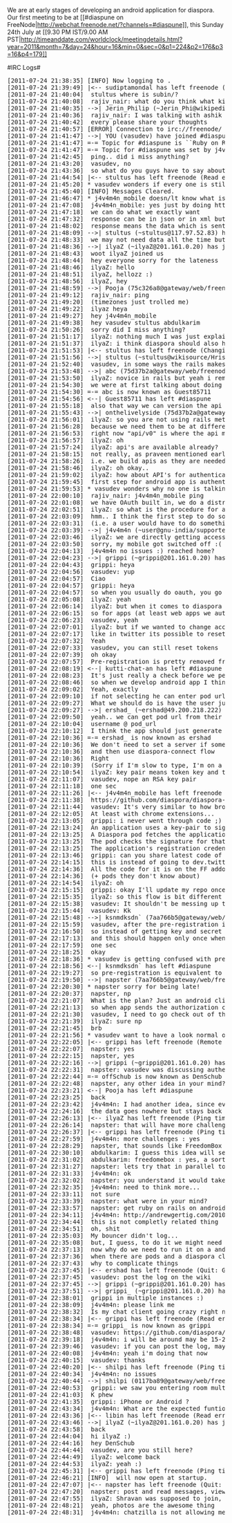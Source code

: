We are at early stages of developing an android application for diaspora. Our first meeting to be at [[#diaspune on FreeNode|http://webchat.freenode.net/?channels=#diaspune]], this Sunday 24th July at [[9.30 PM IST/9.00 AM PST|http://timeanddate.com/worldclock/meetingdetails.html?year=2011&month=7&day=24&hour=16&min=0&sec=0&p1=224&p2=176&p3=16&p4=179]] 

#IRC Logs#
<pre>
[2011-07-24 21:38:35] [INFO] Now logging to <file:///C:/Users/invakam2/AppData/Roaming/Mozilla/Firefox/Profiles/01e5sn4k.default/chatzilla/logs/freenode/channels/%23diaspune.2011-07-24.log>.
[2011-07-24 21:39:49] |<-- sudiptamondal has left freenode (Ping timeout: 252 seconds)
[2011-07-24 21:40:04] <j4v4m4n_mobile> stultus where is subin/?
[2011-07-24 21:40:08] <vasudev> rajiv_nair: what do you think what kind of api we want?.. 
[2011-07-24 21:40:35] -->| Jerin_Philip (~Jerin_Phi@wikipedia/monu1618) has joined #diaspune
[2011-07-24 21:40:36] <vasudev> rajiv_nair: I was talking with ashik and we both thought restful API's similar to the Facebook or twitter will be great
[2011-07-24 21:40:42] <vasudev> every please share your thoughts
[2011-07-24 21:40:57] [ERROR] Connection to irc://freenode/ (ircs://irc.freenode.net:7000/) reset. [[Help][Get more information about this error online][faq connection.reset]]
[2011-07-24 21:41:47] -->| YOU (vasudev) have joined #diaspune
[2011-07-24 21:41:47] =-= Topic for #diaspune is ``Ruby on Rails Workshop on Saturday | http://www.meetup.com/Diaspora/Pune/288201/''
[2011-07-24 21:41:47] =-= Topic for #diaspune was set by j4v4m4n on Thursday, July 14, 2011 10:23:41 PM
[2011-07-24 21:42:45] <vasudev> ping.. did i miss anything?
[2011-07-24 21:43:20] <abdulkarim> vasudev, no
[2011-07-24 21:43:36] <vasudev> so what do you guys have to say about restful api's?
[2011-07-24 21:44:54] |<-- stultus has left freenode (Read error: Connection reset by peer)
[2011-07-24 21:45:20] * vasudev wonders if every one is still arround
[2011-07-24 21:45:40] [INFO] Messages Cleared.
[2011-07-24 21:46:47] * j4v4m4n_mobile doesn/lt know what is a restful api, is it normal http get, put etc?
[2011-07-24 21:47:08] <vasudev> j4v4m4n_mobile: yes just by doing http get post put delete
[2011-07-24 21:47:18] <vasudev> we can do what we exactly want
[2011-07-24 21:47:32] <vasudev> response can be in json or in xml but most time i prefer json
[2011-07-24 21:48:02] <vasudev> response means the data which is sent back by diaspora
[2011-07-24 21:48:09] -->| stultus (~stultus@117.97.52.83) has joined #diaspune
[2011-07-24 21:48:33] <vasudev> we may not need data all the time but for some operations like getting profile information getting feeds from your followers 
[2011-07-24 21:48:36] -->| ilyaZ (~ilyaZ@201.161.0.20) has joined #diaspune
[2011-07-24 21:48:43] <vasudev> woot ilyaZ joined us
[2011-07-24 21:48:44] <ilyaZ> hey everyone sorry for the lateness
[2011-07-24 21:48:46] <vasudev> ilyaZ: hello
[2011-07-24 21:48:51] <stultus> ilyaZ, hellozz :)
[2011-07-24 21:48:56] <abdulkarim> ilyaZ, hey
[2011-07-24 21:48:59] -->| Pooja (75c326a8@gateway/web/freenode/ip.117.195.38.168) has joined #diaspune
[2011-07-24 21:49:12] <vasudev> rajiv_nair: ping
[2011-07-24 21:49:20] <ilyaZ> (timezones just trolled me)
[2011-07-24 21:49:22] <j4v4m4n_mobile> ilyaz heya
[2011-07-24 21:49:27] <ilyaZ> hey j4v4m4n_mobile
[2011-07-24 21:49:38] <ilyaZ> hey vasudev stultus abdulkarim
[2011-07-24 21:50:26] <ilyaZ> sorry did I miss anything?
[2011-07-24 21:51:17] <vasudev> ilyaZ: nothing much I was just explaining restful api stuff which is provided by facebook and twitter
[2011-07-24 21:51:37] <vasudev> ilyaZ: i think diaspora should also have similar api's but I'm waiting for others suggestions
[2011-07-24 21:51:53] |<-- stultus has left freenode (Changing host)
[2011-07-24 21:51:56] -->| stultus (~stultus@wikisource/Hrishikesh.kb) has joined #diaspune
[2011-07-24 21:52:40] <ilyaZ> vasudev, in some ways the rails makes it super easy to have the same api be the same as your controller actions
[2011-07-24 21:53:48] -->| abc (75d37b2a@gateway/web/freenode/ip.117.211.123.42) has joined #diaspune
[2011-07-24 21:53:50] <vasudev> ilyaZ: novice in rails but yeah i remember a friend mentioning its easy to provide api's using rails
[2011-07-24 21:54:30] <ilyaZ> we were at first talking about doing that, but we talked to sarah and she had a good  point (that by not making it just the same routes, the api can scale differently than the app)
[2011-07-24 21:54:30] =-= abc is now known as Guest85711
[2011-07-24 21:54:56] <--| Guest85711 has left #diaspune
[2011-07-24 21:55:18] <ilyaZ> also that way we can version the api
[2011-07-24 21:55:43] -->| onthelivelyside (75d37b2a@gateway/web/freenode/ip.117.211.123.42) has joined #diaspune
[2011-07-24 21:56:01] <vasudev> ilyaZ: so you are not using rails method to provide api's?
[2011-07-24 21:56:28] <ilyaZ> because we need them to be at different actions
[2011-07-24 21:56:53] <ilyaZ> right now "api/v0" is where the api methods should go
[2011-07-24 21:56:57] <vasudev> ilyaZ: oh
[2011-07-24 21:57:24] <vasudev> ilyaZ: api's are available already?
[2011-07-24 21:58:15] <ilyaZ> not really, as praveen mentioned earlier we're agile about it
[2011-07-24 21:58:26] <ilyaZ> i.e. we build apis as they are needed
[2011-07-24 21:58:46] <vasudev> ilyaZ: oh okay..
[2011-07-24 21:59:02] <vasudev> ilyaZ: how about API's for authentication.. is it OAuth based?
[2011-07-24 21:59:45] <vasudev> first step for android app is authentication so I think that is the first API's which we need right?
[2011-07-24 21:59:53] * vasudev wonders why no one is talking!!
[2011-07-24 22:00:10] <vasudev> rajiv_nair: j4v4m4n_mobile ping
[2011-07-24 22:01:08] <ilyaZ> we have OAuth built in, we do a distributed authentication thing for cubbi.es (automatically does oauth preregistration)
[2011-07-24 22:02:51] <vasudev> ilyaZ: so what is the procedure for authenticating apps with diaspora?
[2011-07-24 22:03:09] <ilyaZ> hmm.. I think the first step to do something easy/ not distributed
[2011-07-24 22:03:31] <ilyaZ> (i.e. a user would have to do something to register the client application on their own pod)
[2011-07-24 22:03:39] -->| j4v4m4n (~user@gnu-india/supporter/j4v4m4n) has joined #diaspune
[2011-07-24 22:03:46] <vasudev> ilyaZ: we are directly getting access token for cubbi.es so this is what you meant by preregistration
[2011-07-24 22:03:50] <j4v4m4n> sorry, my mobile got switched off :(
[2011-07-24 22:04:13] <vasudev> j4v4m4n no issues :) reached home?
[2011-07-24 22:04:23] -->| grippi (~grippi@201.161.0.20) has joined #diaspune
[2011-07-24 22:04:43] <vasudev> grippi: heya
[2011-07-24 22:04:56] <j4v4m4n> vasudev: yup
[2011-07-24 22:04:57] <grippi> Ciao
[2011-07-24 22:04:57] <j4v4m4n> grippi: heya
[2011-07-24 22:04:57] <ilyaZ> so when you usually do oauth, you go to dev.twitter.com and get application id & secret
[2011-07-24 22:05:08] <vasudev> ilyaZ: yeah
[2011-07-24 22:06:14] <vasudev> ilyaZ: but when it comes to diaspora things are different right because we have different pods!
[2011-07-24 22:06:15] <ilyaZ> so for apps (at least web apps we automate this preregistration by using keypairs)
[2011-07-24 22:06:23] <ilyaZ> vasudev, yeah
[2011-07-24 22:07:01] <vasudev> ilyaZ: but if we wanted to change access token then?
[2011-07-24 22:07:17] <vasudev> like in twitter its possible to reset tokens is it possible with preregistration ?
[2011-07-24 22:07:32] <grippi> Yeah
[2011-07-24 22:07:33] <ilyaZ> vasudev, you can still reset tokens
[2011-07-24 22:07:39] <vasudev> oh okay
[2011-07-24 22:07:57] <grippi> Pre-registration is pretty removed from the oauth 2 flow
[2011-07-24 22:08:19] <--| kutti-chat-an has left #diaspune
[2011-07-24 22:08:23] <grippi> It's just really a check before we perform oauth
[2011-07-24 22:08:46] <vasudev> so when we develop android app I think distributed nature should be given to client side right.. I mean user can select pod from settings before authenticating
[2011-07-24 22:09:02] <grippi> Yeah, exactly
[2011-07-24 22:09:10] <vasudev> if not selecting he can enter pod url in the app settings that way things will be simpler to implement on server side
[2011-07-24 22:09:27] <grippi> What we should do is have the user just sign in using their diaspora id
[2011-07-24 22:09:27] -->| ershad_ (~ershad@49.200.218.222) has joined #diaspune
[2011-07-24 22:09:50] <vasudev> yeah.. we can get pod url from their diaspora id itself
[2011-07-24 22:10:04] <vasudev> username @ pod_url
[2011-07-24 22:10:12] <ilyaZ> I think the app should just generate a keypair on boot
[2011-07-24 22:10:36] =-= ershad_ is now known as ershad
[2011-07-24 22:10:36] <grippi> We don't need to set a server if someone supplies their entire nick/domain
[2011-07-24 22:10:36] <ilyaZ> and then use diaspora-connect flow
[2011-07-24 22:10:36] <grippi> Right
[2011-07-24 22:10:39] <grippi> (Sorry if I'm slow to type, I'm on a phone)
[2011-07-24 22:10:54] <vasudev> ilyaZ: key pair means token key and token secrets?
[2011-07-24 22:11:07] <ilyaZ> vasudev, nope an RSA key pair
[2011-07-24 22:11:18] <ilyaZ> one sec
[2011-07-24 22:11:26] |<-- j4v4m4n_mobile has left freenode (Quit: Lost terminal)
[2011-07-24 22:11:38] <ilyaZ> https://github.com/diaspora/diaspora-client this is the ruby lib that cubbi.es uses to authenticate
[2011-07-24 22:11:44] <grippi> vasudev: It's very similar to how browser extensions have keys
[2011-07-24 22:12:05] <grippi> At least with chrome extensions...
[2011-07-24 22:13:05] <vasudev> grippi: i never went through code ;) i blindly used your chrome code in Firefox extension
[2011-07-24 22:13:24] <ilyaZ> An application uses a key-pair to sign an well-defined authorization challenge.
[2011-07-24 22:13:25] <ilyaZ> A Diaspora pod fetches the application's manifest and the public key for that application.
[2011-07-24 22:13:25] <ilyaZ> The pod checks the signature for that manifest and the authorization request.
[2011-07-24 22:13:25] <ilyaZ> The application's registration credentials are returned to the application (assuming everything checks out).
[2011-07-24 22:13:46] <vasudev> grippi: can you share latest code of firefox extension?. there is still some issue with twitter infinite scroll 
[2011-07-24 22:14:15] <ilyaZ> this is instead of going to dev.twitter.com (because an app developer can't regester at every pod)
[2011-07-24 22:14:36] <grippi> All the code for it is on the FF addons site
[2011-07-24 22:14:36] <ilyaZ> (+ pods they don't know about)
[2011-07-24 22:14:54] <vasudev> ilyaZ: oh
[2011-07-24 22:15:15] <vasudev> grippi: okay I'll update my repo once I've a Linux laptop 
[2011-07-24 22:15:35] <vasudev> ilyaZ: so this flow is bit different compared to normal Oauth right?
[2011-07-24 22:15:38] <grippi> vasudev: It shouldn't be messing up twitter...
[2011-07-24 22:15:44] <grippi> vasudev: Kk
[2011-07-24 22:15:48] -->| ksnmdksdn` (7aa766b5@gateway/web/freenode/ip.122.167.102.181) has joined #diaspune
[2011-07-24 22:15:59] <ilyaZ> vasudev, after the pre-registration its regular oauth 2 from there
[2011-07-24 22:16:50] <vasudev> so instead of getting key and secret from pod we use key pair instead to sign the authorization challenge and rest of the flow remains same right?
[2011-07-24 22:17:13] <vasudev> and this should happen only once when the app is to be authorized with a pod right?
[2011-07-24 22:17:59] <ilyaZ> one sec
[2011-07-24 22:18:25] <vasudev> okay
[2011-07-24 22:18:36] * vasudev is getting confused with preregistration stuff
[2011-07-24 22:18:56] <--| ksnmdksdn` has left #diaspune
[2011-07-24 22:19:27] <ilyaZ> so pre-registration is equivalent to going to dev.twitter.com
[2011-07-24 22:19:50] -->| napster (7aa766b5@gateway/web/freenode/ip.122.167.102.181) has joined #diaspune
[2011-07-24 22:20:30] * napster sorry for being late!
[2011-07-24 22:20:37] <ilyaZ> napster, np
[2011-07-24 22:21:07] <napster> What is the plan? Just an android client like one for facebook?
[2011-07-24 22:21:13] <vasudev> so when app sends the authorization challenge signed with keypair what is returned to it?
[2011-07-24 22:21:30] <ilyaZ> vasudev, I need to go check out of the hotel, I'll be back in 15 mins
[2011-07-24 22:21:39] <vasudev> ilyaZ: sure np
[2011-07-24 22:21:45] <ilyaZ> brb
[2011-07-24 22:21:56] * vasudev want to have a look normal oauth flow again :)
[2011-07-24 22:22:05] |<-- grippi has left freenode (Remote host closed the connection)
[2011-07-24 22:22:07] <j4v4m4n> napster: yes
[2011-07-24 22:22:15] <abdulkarim> napster, yes
[2011-07-24 22:22:16] -->| grippi (~grippi@201.161.0.20) has joined #diaspune
[2011-07-24 22:22:31] <j4v4m4n> napster: vasudev was discussing authentication flow for the app
[2011-07-24 22:22:44] =-= offSchub is now known as DenSchub
[2011-07-24 22:22:48] <stultus> napster, any other idea in your mind?
[2011-07-24 22:23:21] <--| Pooja has left #diaspune
[2011-07-24 22:23:25] <DenSchub> back
[2011-07-24 22:23:42] <napster> j4v4m4n: I had another idea, since everyone keeps their android phone up and online all over the time, what about setting up pods of their own on their mobiles?
[2011-07-24 22:24:16] <napster> the data goes nowhere but stays back on their devices...
[2011-07-24 22:26:13] |<-- ilyaZ has left freenode (Ping timeout: 255 seconds)
[2011-07-24 22:26:14] <j4v4m4n> napster: that will have more challenges, but that can be a separate project
[2011-07-24 22:26:37] |<-- grippi has left freenode (Ping timeout: 255 seconds)
[2011-07-24 22:27:59] <napster> j4v4m4n: more challenges : yes
[2011-07-24 22:28:29] <abdulkarim> napster, that sounds like FreedomBox :)
[2011-07-24 22:30:10] <napster> abdulkarim: I guess this idea will serve the entire idea behind Diaspora...
[2011-07-24 22:31:02] <napster> abdulkarim: freedomebox : yes, a sort of
[2011-07-24 22:31:27] <j4v4m4n> napster: lets try that in parallel to our regular android app
[2011-07-24 22:31:33] <napster> j4v4m4n: ok
[2011-07-24 22:32:02] <j4v4m4n> napster: you understand it would take us to reimplment the whole diaspora :( , right?
[2011-07-24 22:32:35] <napster> j4v4m4n: need to think more...
[2011-07-24 22:33:11] <napster> not sure
[2011-07-24 22:33:39] <j4v4m4n> napster: what were in your mind?
[2011-07-24 22:33:57] <j4v4m4n> napster: get ruby on rails on android?
[2011-07-24 22:34:11] <napster> j4v4m4n: http://andrewgertig.com/2010/07/android-and-ruby-on-rails/
[2011-07-24 22:34:44] <napster> this is not completly related thing
[2011-07-24 22:34:51] <DenSchub> oh, shit
[2011-07-24 22:35:03] <DenSchub> My bouncer didn't log...
[2011-07-24 22:35:08] <napster> but, I guess, to do it we might need ROR on android
[2011-07-24 22:37:13] <vasudev> now why do we need to run it on a android phone?
[2011-07-24 22:37:36] <vasudev> when there are pods and a diaspora client for mobile phones I think that is more than sufficient right?
[2011-07-24 22:37:43] <vasudev> why to complicate things
[2011-07-24 22:37:45] |<-- ershad has left freenode (Quit: Good night :))
[2011-07-24 22:37:45] <j4v4m4n> vasudev: post the log on the wiki
[2011-07-24 22:37:45] -->| grippi (~grippi@201.161.0.20) has joined #diaspune
[2011-07-24 22:37:51] -->| grippi_ (~grippi@201.161.0.20) has joined #diaspune
[2011-07-24 22:38:01] <vasudev> grippi in multiple instances :)
[2011-07-24 22:38:09] <vasudev> j4v4m4n: please link me
[2011-07-24 22:38:32] <grippi_> Is my chat client going crazy right now?
[2011-07-24 22:38:34] |<-- grippi has left freenode (Read error: Connection reset by peer)
[2011-07-24 22:38:34] =-= grippi_ is now known as grippi
[2011-07-24 22:38:48] <j4v4m4n> vasudev: https://github.com/diaspora/diaspora/wiki/Android-app-project
[2011-07-24 22:39:18] <vasudev> j4v4m4n: i will be around may be 15-20 mins more then i'll leave as I've got office tomorrow :(
[2011-07-24 22:39:46] <j4v4m4n> vasudev: if you can post the log, may be napster can take it from here
[2011-07-24 22:40:08] <vasudev> j4v4m4n: yeah i'm doing that now
[2011-07-24 22:40:15] <j4v4m4n> vasudev: thanks
[2011-07-24 22:40:20] |<-- shilpi has left freenode (Ping timeout: 252 seconds)
[2011-07-24 22:40:34] <vasudev> j4v4m4n: no issues
[2011-07-24 22:40:44] -->| shilpi (0117ba89@gateway/web/freenode/ip.1.23.186.137) has joined #diaspune
[2011-07-24 22:40:53] <vasudev> grippi: we saw you entering room multiple times :) but now only one instance is there
[2011-07-24 22:41:03] <grippi> K phew
[2011-07-24 22:41:35] <vasudev> grippi: iPhone or Android ?
[2011-07-24 22:43:34] <napster> j4v4m4n: What are the expected funtionalioties apart from a normal facebook like client?
[2011-07-24 22:43:36] |<-- libin has left freenode (Read error: Connection reset by peer)
[2011-07-24 22:43:46] -->| ilyaZ (~ilyaZ@201.161.0.20) has joined #diaspune
[2011-07-24 22:43:58] <ilyaZ> back
[2011-07-24 22:44:04] <DenSchub> hi ilyaZ :)
[2011-07-24 22:44:16] <ilyaZ> hey DenSchub
[2011-07-24 22:44:44] <ilyaZ> vasudev, are you still here?
[2011-07-24 22:44:49] <vasudev> ilyaZ: welcome back 
[2011-07-24 22:44:53] <vasudev> ilyaZ: yeah :)
[2011-07-24 22:45:31] |<-- grippi has left freenode (Ping timeout: 255 seconds)
[2011-07-24 22:46:21] [INFO] <ircs://freenode/diaspune> will now open at startup.
[2011-07-24 22:47:07] |<-- napster has left freenode (Quit: Page closed)
[2011-07-24 22:47:20] <j4v4m4n> napster: post and read messages, view and share pictures, share links from browser - normal facebook client functionality
[2011-07-24 22:47:55] <j4v4m4n> ilyaZ: Shravan was supposed to join, but he is down with fever :(
[2011-07-24 22:48:21] <ilyaZ> yeah, photos are the awesome thing
[2011-07-24 22:48:31] <vasudev> j4v4m4n: chatzilla is not allowing me to open log when its in running mode
</pre>